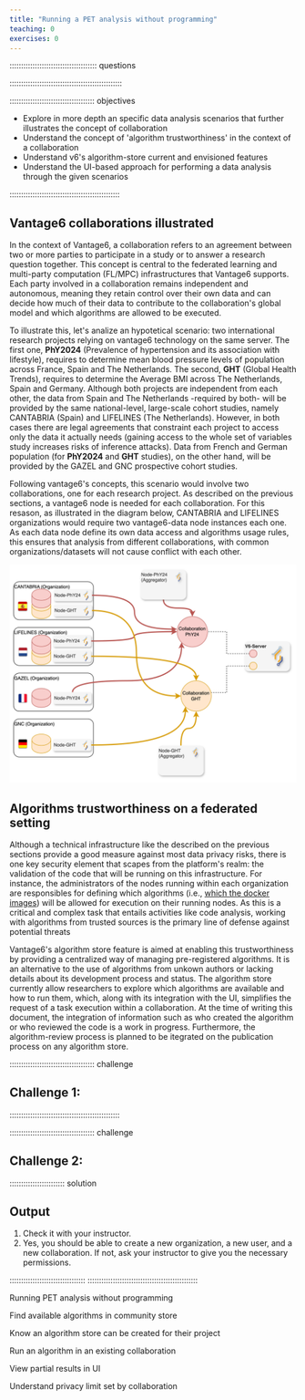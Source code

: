 ```yaml
---
title: "Running a PET analysis without programming"
teaching: 0
exercises: 0
---
```



:::::::::::::::::::::::::::::::::::::: questions


:::::::::::::::::::::::::::::::::::::::::::::::::

::::::::::::::::::::::::::::::::::::: objectives

- Explore in more depth an specific data analysis scenarios that further illustrates the concept of collaboration
- Understand the concept of 'algorithm trustworthiness' in the context of a collaboration
- Understand v6's algorithm-store current and envisioned features
- Understand the UI-based approach for performing a data analysis through the given scenarios 

::::::::::::::::::::::::::::::::::::::::::::::::


## Vantage6 collaborations illustrated

In the context of Vantage6, a collaboration refers to an agreement between two or more parties to participate in a study or to answer a research question together. This concept is central to the federated learning and multi-party computation (FL/MPC) infrastructures that Vantage6 supports. Each party involved in a collaboration remains independent and autonomous, meaning they retain control over their own data and can decide how much of their data to contribute to the collaboration's global model and which algorithms are allowed to be executed. 

To illustrate this, let's analize an hypotetical scenario: two international research projects relying on vantage6 technology on the same server. The first one, __PhY2024__ (Prevalence of hypertension and its association with lifestyle), requires to determine mean blood pressure levels of population across France, Spain and The Netherlands. The second, __GHT__ (Global Health Trends), requires to determine the Average BMI across The Netherlands, Spain and Germany. Although both projects are independent from each other, the data from Spain and The Netherlands -required by both- will be provided by the same national-level, large-scale cohort studies, namely CANTABRIA (Spain) and LIFELINES (The Netherlands). However, in both cases there are legal agreements that constraint each project to access only the data it actually needs (gaining access to the whole set of variables study increases risks of inference attacks). Data from French and German population (for __PhY2024__ and __GHT__ studies), on the other hand, will be provided by the GAZEL and GNC prospective cohort studies.

Following vantage6's concepts, this scenario would involve two collaborations, one for each research project. As described on the previous sections, a vantage6 node is needed for each collaboration. For this resason, as illustrated in the diagram below, CANTABRIA and LIFELINES organizations would require two vantage6-data node instances each one. As each data node define its own data access and algorithms usage rules, this ensures that analysis from different collaborations, with common organizations/datasets will not cause conflict with each other.

![alt text](fig/chapter3/orgs_n_collabs_scenario.png)


## Algorithms trustworthiness on a federated setting

Although a technical infrastructure like the described on the previous sections provide a good measure against most data privacy risks, there is one key security element that scapes from the platform's realm: the validation of the code that will be running on this infrastructure. For instance, the administrators of the nodes running within each organization are responsibles for defining which algorithms (i.e., [which the docker images](https://docs.vantage6.ai/en/main/node/configure.html#all-configuration-options)) will be allowed for execution on their running nodes. As this is a critical and complex task that entails activities like code analysis, working with algorithms from trusted sources is the primary line of defense against potential threats

Vantage6's algorithm store feature is aimed at enabling this trustworthiness by providing a centralized way of managing pre-registered algorithms. It is an alternative to the use of algorithms from unkown authors or lacking details about its development process and status. The algorithm store currently allow researchers to explore which algorithms are available and how to run them, which, along with its integration with the UI, simplifies the request of a task execution within a collaboration. At the time of writing this document, the integration of information such as who created the algorithm or who reviewed the code is a work in progress. Furthermore, the algorithm-review process is planned to be itegrated on the publication process on any algorithm store.



::::::::::::::::::::::::::::::::::::: challenge

## Challenge 1: 


::::::::::::::::::::::::::::::::::::::::::::::::



::::::::::::::::::::::::::::::::::::: challenge

## Challenge 2: 


:::::::::::::::::::::::: solution

## Output

1. Check it with your instructor.
2. Yes, you should be able to create a new organization, a new user, and a new collaboration. If not, ask your instructor to give you the necessary permissions.

:::::::::::::::::::::::::::::::::
::::::::::::::::::::::::::::::::::::::::::::::::





Running PET analysis without programming

Find available algorithms in community store

Know an algorithm store can be created for their project

Run an algorithm in an existing collaboration

View partial results in UI

Understand privacy limit set by collaboration

